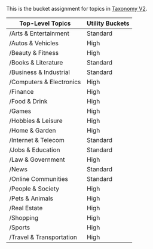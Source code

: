 This is the bucket assignment for topics in [Taxonomy V2](taxonomy_v2.md).

| Top-Level Topics         | Utility Buckets |
|--------------------------|-----------------|
| /Arts & Entertainment    | Standard        |
| /Autos & Vehicles        | High            |
| /Beauty & Fitness        | High            |
| /Books & Literature      | Standard        |
| /Business & Industrial   | Standard        |
| /Computers & Electronics | High            |
| /Finance                 | High            |
| /Food & Drink            | High            |
| /Games                   | High            |
| /Hobbies & Leisure       | High            |
| /Home & Garden           | High            |
| /Internet & Telecom      | Standard        |
| /Jobs & Education        | Standard        |
| /Law & Government        | High            |
| /News                    | Standard        |
| /Online Communities      | Standard        |
| /People & Society        | High            |
| /Pets & Animals          | High            |
| /Real Estate             | High            |
| /Shopping                | High            |
| /Sports                  | High            |
| /Travel & Transportation | High            |
